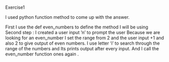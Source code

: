  Exercise1

I used python function method to come up with the answer.

First I use the def even_numbers to define the method I will be using
Second step : I created a user input ’n’ to prompt the user
Because we are looking for an even_number I set the range from 2 and the user input +1 and also 2 to give  output of even numbers. I use letter ‘i’ to search through the range of the numbers and Its prints output after every input. And I call the even_number function ones again .
